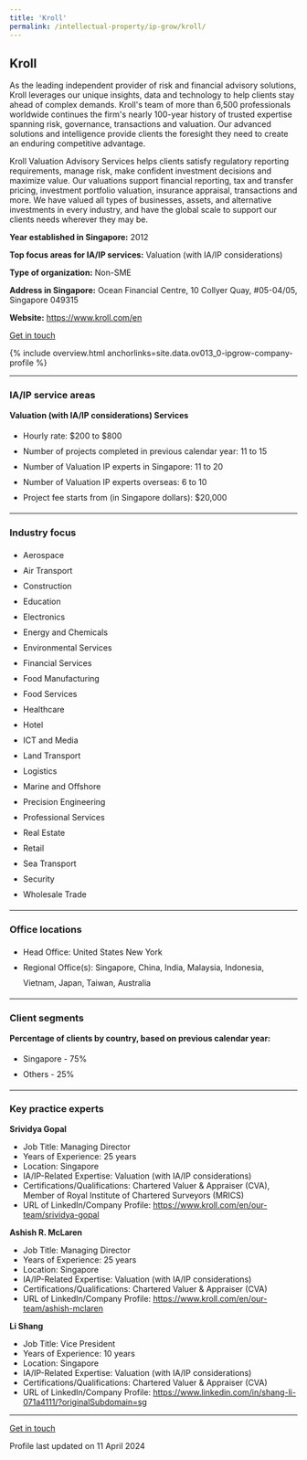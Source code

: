```yaml
---
title: 'Kroll'
permalink: /intellectual-property/ip-grow/kroll/
---
```


## Kroll

As the leading independent provider of risk and financial advisory solutions, Kroll leverages our unique insights, data and technology to help clients stay ahead of complex demands. Kroll's team of more than 6,500 professionals worldwide continues the firm's nearly 100-year history of trusted expertise spanning risk, governance, transactions and valuation. Our advanced solutions and intelligence provide clients the foresight they need to create an enduring competitive advantage. 

Kroll Valuation Advisory Services helps clients satisfy regulatory reporting requirements, manage risk, make confident investment decisions and maximize value. Our valuations support financial reporting, tax and transfer pricing, investment portfolio valuation, insurance appraisal, transactions and more. We have valued all types of businesses, assets, and alternative investments in every industry, and have the global scale to support our clients needs wherever they may be.

<b>Year established in Singapore:</b> 2012

<b>Top focus areas for IA/IP services:</b> Valuation (with IA/IP considerations)

<b>Type of organization:</b> Non-SME

<b>Address in Singapore:</b> Ocean Financial Centre, 10 Collyer Quay, #05-04/05, Singapore 049315

<b>Website:</b> <a href='https://www.kroll.com/en'>https://www.kroll.com/en</a>

<a class='btn' href='https://form.gov.sg/67cfcaf4cec56b57e0dfcdc4' target='_blank' rel='noopener'>Get in touch</a>

{% include overview.html anchorlinks=site.data.ov013_0-ipgrow-company-profile %}

---
<a name='ip-related-service-areas'></a>
### IA/IP service areas

**Valuation (with IA/IP considerations) Services**

<ul>
<li style='line-height: 27px; margin: 0px 0px !important'>Hourly rate:  $200 to $800</li>
<li style='line-height: 27px; margin: 0px 0px !important'>Number of projects completed in previous calendar year: 11 to 15</li>
<li style='line-height: 27px; margin: 0px 0px !important'>Number of Valuation IP experts in Singapore: 11 to 20</li>
<li style='line-height: 27px; margin: 0px 0px !important'>Number of Valuation IP experts overseas: 6 to 10</li>
<li style='line-height: 27px; margin: 0px 0px !important'>Project fee starts from (in Singapore dollars):  $20,000</li>
</ul>

---
<a name='industry-focus'></a>
### Industry focus

<ul><li style='line-height: 27px; margin: 0px 0px !important'> Aerospace </li><li style='line-height: 27px; margin: 0px 0px !important'>Air Transport </li><li style='line-height: 27px; margin: 0px 0px !important'>Construction</li><li style='line-height: 27px; margin: 0px 0px !important'>Education</li><li style='line-height: 27px; margin: 0px 0px !important'>Electronics </li><li style='line-height: 27px; margin: 0px 0px !important'>Energy and Chemicals </li><li style='line-height: 27px; margin: 0px 0px !important'>Environmental Services </li><li style='line-height: 27px; margin: 0px 0px !important'>Financial Services</li><li style='line-height: 27px; margin: 0px 0px !important'>Food Manufacturing</li><li style='line-height: 27px; margin: 0px 0px !important'>Food Services </li><li style='line-height: 27px; margin: 0px 0px !important'>Healthcare</li><li style='line-height: 27px; margin: 0px 0px !important'>Hotel</li><li style='line-height: 27px; margin: 0px 0px !important'>ICT and Media </li><li style='line-height: 27px; margin: 0px 0px !important'>Land Transport </li><li style='line-height: 27px; margin: 0px 0px !important'>Logistics </li><li style='line-height: 27px; margin: 0px 0px !important'>Marine and Offshore </li><li style='line-height: 27px; margin: 0px 0px !important'>Precision Engineering </li><li style='line-height: 27px; margin: 0px 0px !important'>Professional Services </li><li style='line-height: 27px; margin: 0px 0px !important'>Real Estate </li><li style='line-height: 27px; margin: 0px 0px !important'>Retail </li><li style='line-height: 27px; margin: 0px 0px !important'>Sea Transport </li><li style='line-height: 27px; margin: 0px 0px !important'>Security </li><li style='line-height: 27px; margin: 0px 0px !important'>Wholesale Trade</li></ul>

---
<a name='office-locations'></a>
### Office locations

<ul><li style='line-height: 27px; margin: 0px 0px !important'> Head Office: United States New York</li><li style='line-height: 27px; margin: 0px 0px !important'>Regional Office(s): Singapore, China, India, Malaysia, Indonesia, Vietnam, Japan, Taiwan, Australia</li></ul>

---
<a name='client-segments'></a>
### Client segments

**Percentage of clients by country, based on previous calendar year:**

<ul><li style='line-height: 27px; margin: 0px 0px !important'> Singapore - 75%</li><li style='line-height: 27px; margin: 0px 0px !important'>Others - 25%</li></ul>

---
<a name='key-practice-experts'></a>
### Key practice experts

**Srividya Gopal**

- Job Title: Managing Director
- Years of Experience: 25 years
- Location: Singapore
- IA/IP-Related Expertise: Valuation (with IA/IP considerations)
- Certifications/Qualifications: Chartered Valuer & Appraiser (CVA), Member of Royal Institute of Chartered Surveyors (MRICS)
- URL of LinkedIn/Company Profile: <a href="https://www.kroll.com/en/our-team/srividya-gopal" target="_blank" rel="noopener">https://www.kroll.com/en/our-team/srividya-gopal</a>

**Ashish R. McLaren**

- Job Title: Managing Director
- Years of Experience: 25 years
- Location: Singapore
- IA/IP-Related Expertise: Valuation (with IA/IP considerations)
- Certifications/Qualifications: Chartered Valuer & Appraiser (CVA)
- URL of LinkedIn/Company Profile: <a href="https://www.kroll.com/en/our-team/ashish-mclaren" target="_blank" rel="noopener">https://www.kroll.com/en/our-team/ashish-mclaren</a>

**Li Shang**

- Job Title: Vice President
- Years of Experience: 10 years
- Location: Singapore
- IA/IP-Related Expertise: Valuation (with IA/IP considerations)
- Certifications/Qualifications: Chartered Valuer & Appraiser (CVA)
- URL of LinkedIn/Company Profile: <a href="https://www.linkedin.com/in/shang-li-071a4111/?originalSubdomain=sg" target="_blank" rel="noopener">https://www.linkedin.com/in/shang-li-071a4111/?originalSubdomain=sg</a>

---
<p>
<a class='btn' href='https://form.gov.sg/67cfcaf4cec56b57e0dfcdc4' target='_blank' rel='noopener'>Get in touch</a>
</p>
Profile last updated on 11 April 2024

